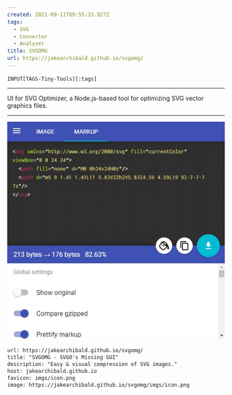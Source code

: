 ```yaml
---
created: 2021-09-11T09:55:33.927Z
tags: 
  - SVG
  - Converter
  - Analyzer
title: SVGOMG
url: https://jakearchibald.github.io/svgomg/
---
```

```meta-bind
INPUT[TAGS-Tiny-Tools][:tags]
```

___
UI for SVG Optimizer, a Node.js-based tool for optimizing SVG vector graphics files.
___

![](_attachments/svgomg.jpg)

```cardlink
url: https://jakearchibald.github.io/svgomg/
title: "SVGOMG - SVGO's Missing GUI"
description: "Easy & visual compression of SVG images."
host: jakearchibald.github.io
favicon: imgs/icon.png
image: https://jakearchibald.github.io/svgomg/imgs/icon.png
```

